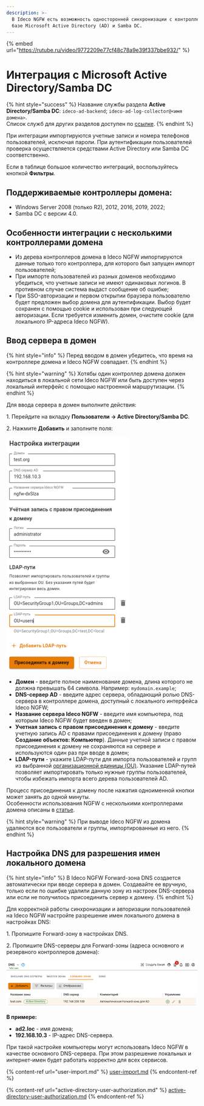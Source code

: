 ```yaml
---
description: >-
  В Ideco NGFW есть возможность односторонней синхронизации с контроллером домена на
  базе Microsoft Active Directory (AD) и Samba DC.
---
```


{% embed url="https://rutube.ru/video/9772209e77cf48c78a9e39f337bbe932/" %}

# Интеграция с Microsoft Active Directory/Samba DC

{% hint style="success" %}
Название службы раздела **Active Directory/Samba DC**: `ideco-ad-backend`; `ideco-ad-log-collector@<имя домена>`. \
Список служб для других разделов доступен по [ссылке](/settings/server-management/terminal/README.md).
{% endhint %}

При интеграции импортируются учетные записи и номера телефонов пользователей, исключая пароли. При аутентификации пользователей проверка осуществляется средствами Active Directory или Samba DC соответственно.

Если в таблице большое количество интеграций, воспользуйтесь кнопкой **Фильтры**.

## Поддерживаемые контроллеры домена:

* Windows Server 2008 (только R2), 2012, 2016, 2019, 2022;
* Samba DC с версии 4.0.

## Особенности интеграции с несколькими контроллерами домена

* Из дерева контроллеров домена в Ideco NGFW импортируются данные только того контроллера, для которого был запущен импорт пользователей;
* При импорте пользователей из разных доменов необходимо убедиться, что учетные записи не имеют одинаковых логинов. В противном случае система выдаст сообщение об ошибке;
* При SSO-авторизации и первом открытии браузера пользователю будет предложен выбор домена для аутентификации. Выбор будет сохранен с помощью cookie и использован при следующей авторизации. Если требуется изменить домен, очистите cookie (для локального IP-адреса Ideco NGFW).

## Ввод сервера в домен

{% hint style="info" %}
Перед вводом в домен убедитесь, что время на контроллере домена и Ideco NGFW совпадает.
{% endhint %}

{% hint style="warning" %}
Хотябы один контроллер домена должен находиться в локальной сети Ideco NGFW или быть доступен через локальный интерфейс с помощью настроенной маршрутизации.
{% endhint %}

Для ввода сервера в домен выполните действия:

1\. Перейдите на вкладку **Пользователи -> Active Directory/Samba DC**.

2\. Нажмите **Добавить** и заполните поля:

![](/.gitbook/assets/active-directory.png)

   * **Домен** - введите полное наименование домена, длина которого не должна превышать 64 символа. Например: `mydomain.example`;
   * **DNS-сервер AD** - введите адрес сервера, обладающий ролью DNS-сервера в контроллере домена, доступный с локального интерфейса Ideco NGFW;
   * **Название сервера Ideco NGFW** - введите имя компьютера, под которым Ideco NGFW будет введен в домен;
   * **Учетная запись с правом присоединения к домену** - введите учетную запись AD с правами присоединения к домену (право **Создание объектов: Компьютер**). Данные учетной записи с правом присоединения к домену не сохраняются на сервере и используются один раз при вводе в домен;
   * **LDAP-пути** - укажите LDAP-пути для импорта пользователей и групп из выбранной [организационной единицы (OU)](https://serverspace.ru/support/help/kak-upravlyat-ou-v-active-directory/?utm_source=google.com&utm_medium=organic&utm_campaign=google.com&utm_referrer=google.com). Указание LDAP-путей позволяет импортировать только нужные группы пользователей, чтобы избежать импорта всего дерева пользователей AD.

Процесс присоединения к домену после нажатия одноименной кнопки может занять до одной минуты.\
Особенности использования NGFW с несколькими контроллерами домена описаны в [статье](README.md#osobennosti-ispolzovaniya-integracii-s-neskolkimi-kontrollerami-domena).

{% hint style="warning" %}
При выводе Ideco NGFW из домена удаляются все пользователи и группы, импортированные из него.
{% endhint %}

## Настройка DNS для разрешения имен локального домена

{% hint style="info" %}
В Ideco NGFW Forward-зона DNS создается автоматически при вводе сервера в домен. Создавайте ее вручную, только если по ошибке удалили данную зону из настроек DNS-сервера или если не получилось присоединить сервер к домену.
{% endhint %}

Для корректной работы синхронизации и авторизации пользователей на Ideco NGFW настройте разрешение имен локального домена в настройках DNS:

1\. Пропишите Forward-зону в настройках DNS.

2\. Пропишите DNS-серверы для Forward-зоны (адреса основного и резервного контроллеров домена):

![](/.gitbook/assets/dns.png)

**В примере:**

* **ad2.loc** - имя домена;
* **192.168.10.3** - IP-адрес DNS-сервера.

При такой настройке компьютеры могут использовать Ideco NGFW в качестве основного DNS-сервера. При этом разрешение локальных и интернет-имен будет работать корректно для всех сервисов.

{% content-ref url="user-import.md" %}
[user-import.md](user-import.md)
{% endcontent-ref %}

{% content-ref url="active-directory-user-authorization.md" %}
[active-directory-user-authorization.md](active-directory-user-authorization.md)
{% endcontent-ref %}